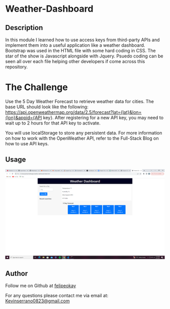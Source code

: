 # Weather-Dashboard

## Description

In this module I learned how to use access keys from third-party APIs and implement them into a useful application like a weather dashboard. Bootstrap was used in the HTML file with some hard coding in CSS. The star of the show is Javascript alongside with Jquery. Psuedo coding can be seen all over each file helping other developers if come across this repository. 

# The Challenge

Use the 5 Day Weather Forecast to retrieve weather data for cities. The base URL should look like the following: https://api.openweathermap.org/data/2.5/forecast?lat={lat}&lon={lon}&appid={API key}. After registering for a new API key, you may need to wait up to 2 hours for that API key to activate.

You will use localStorage to store any persistent data. For more information on how to work with the OpenWeather API, refer to the Full-Stack Blog on how to use API keys.


## Usage 

![Alt text](weather.png)

## Author

Follow me on Github at [felipeokay](https://github.com/felipeokay) 

For any questions please contact me via email at: Kevinserrano0823@gmail.com